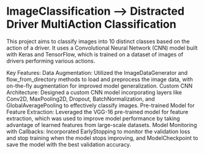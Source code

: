 # ImageClassification --> Distracted Driver MultiAction Classification
This project aims to classify images into 10 distinct classes based on the action of a driver. It uses a Convolutional Neural Network (CNN) model built with Keras and TensorFlow, which is trained on a dataset of images of drivers performing various actions.

Key Features:
Data Augmentation: Utilized the ImageDataGenerator and flow_from_directory methods to load and preprocess the image data, with on-the-fly augmentation for improved model generalization.
Custom CNN Architecture: Designed a custom CNN model incorporating layers like Conv2D, MaxPooling2D, Dropout, BatchNormalization, and GlobalAveragePooling to effectively classify images.
Pre-trained Model for Feature Extraction: Leveraged the VGG-16 pre-trained model for feature extraction, which was used to improve model performance by taking advantage of learned features from large-scale datasets.
Model Monitoring with Callbacks: Incorporated EarlyStopping to monitor the validation loss and stop training when the model stops improving, and ModelCheckpoint to save the model with the best validation accuracy.

